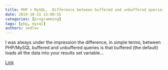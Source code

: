 ```yaml
---
title: PHP + MySQL,  Difference between buffered and unbuffered queries - Stack Overflow
date: 2019-10-31 13:00:55
categories: [programming]
tags: [php, mysql]
authors: sedlav
---
```


I was always under the impression the difference, in simple terms, between PHP/MySQL buffered and unbuffered queries is that buffered (the default) loads all the data into your results set variable...

[Link](https://stackoverflow.com/questions/17324239/php-mysql-difference-between-buffered-and-unbuffered-queries)
